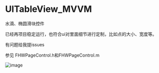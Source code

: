 # UITableView_MVVM
水滴、椭圆滑块控件  

已经再项目稳定运行，也符合ui对里面细节进行定制，比如点的大小、宽度等。  

有问题给我提issues  



参见
FHWPageControl.h和FHWPageControl.m   


![image](https://github.com/suzhiqiu/EllipsePageControl/blob/master/%E8%BD%AE%E6%92%AD.gif)
